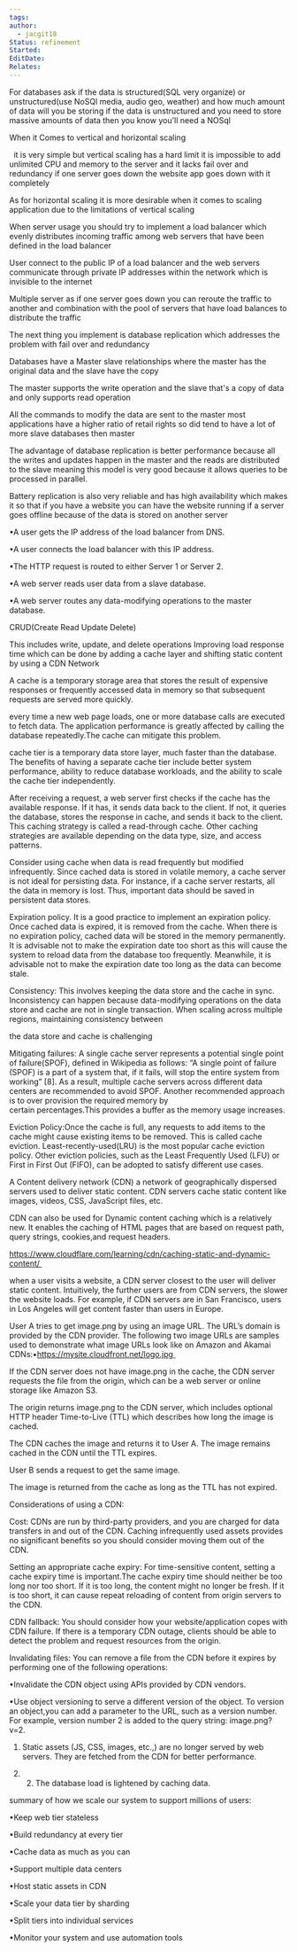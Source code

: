 ```yaml
---
tags: 
author:
  - jacgit18
Status: refinement
Started: 
EditDate: 
Relates:
---
```

For databases ask if the data is structured(SQL very organize) or unstructured(use NoSQl media, audio geo, weather) and how much amount of data will you be storing if the data is unstructured and you need to store massive amounts of data then you know you'll need a NOSql 

When it Comes to vertical and horizontal scaling  

  it is very simple but vertical scaling has a hard limit it is impossible to add unlimited CPU and memory to the server and it lacks fail over and redundancy if one server goes down the website app goes down with it completely 

As for horizontal scaling it is more desirable when it comes to scaling application due to the limitations of vertical scaling 

When server usage you should try to implement a load balancer which evenly distributes incoming traffic among web servers that have been defined in the load balancer 

User connect to the public IP of a load balancer and the web servers communicate through private IP addresses within the network which is invisible to the internet 

Multiple server as if one server goes down you can reroute the traffic to another and combination with the pool of servers that have load balances to distribute the traffic 

The next thing you implement is database replication which addresses the problem with fail over and redundancy 

Databases have a Master slave relationships where the master has the original data and the slave have the copy 

The master supports the write operation and the slave that's a copy of data and only supports read operation 

All the commands to modify the data are sent to the master most applications have a higher ratio of retail rights so did tend to have a lot of more slave databases then master 

The advantage of database replication is better performance because all the writes and updates happen in the master and the reads are distributed to the slave meaning this model is very good because it allows queries to be processed in parallel. 

Battery replication is also very reliable and has high availability which makes it so that if you have a website you can have the website running if a server goes offline because of the data is stored on another server 

•A user gets the IP address of the load balancer from DNS. 

•A user connects the load balancer with this IP address. 

•The HTTP request is routed to either Server 1 or Server 2. 

•A web server reads user data from a slave database. 

•A web server routes any data-modifying operations to the master database.  

CRUD(Create Read Update Delete) 

This includes write, update, and delete operations Improving load response time which can be done by adding a cache layer and shifting static content by using a CDN Network 

A cache is a temporary storage area that stores the result of expensive responses or frequently accessed data in memory so that subsequent requests are served more quickly.  

every time a new web page loads, one or more database calls are executed to fetch data. The application performance is greatly affected by calling the database repeatedly.The cache can mitigate this problem. 

cache tier is a temporary data store layer, much faster than the database. The benefits of having a separate cache tier include better system performance, ability to reduce database workloads, and the ability to scale the cache tier independently.  

After receiving a request, a web server first checks if the cache has the available response. If it has, it sends data back to the client. If not, it queries the database, stores the response in cache, and sends it back to the client. This caching strategy is called a read-through cache. Other caching strategies are available depending on the data type, size, and access patterns. 

Consider using cache when data is read frequently but modified infrequently. Since cached data is stored in volatile memory, a cache server is not ideal for persisting data. For instance, if a cache server restarts, all the data in memory is lost. Thus, important data should be saved in persistent data stores. 

Expiration policy. It is a good practice to implement an expiration policy. Once cached data is expired, it is removed from the cache. When there is no expiration policy, cached data will be stored in the memory permanently. It is advisable not to make the expiration date too short as this will cause the system to reload data from the database too frequently. Meanwhile, it is advisable not to make the expiration date too long as the data can become stale. 

Consistency: This involves keeping the data store and the cache in sync. Inconsistency can happen because data-modifying operations on the data store and cache are not in single transaction. When scaling across multiple regions, maintaining consistency between 

the data store and cache is challenging 

Mitigating failures: A single cache server represents a potential single point of failure(SPOF), defined in Wikipedia as follows: “A single point of failure (SPOF) is a part of a system that, if it fails, will stop the entire system from working” [8]. As a result, multiple cache servers across different data centers are recommended to avoid SPOF. Another recommended approach is to over provision the required memory by certain percentages.This provides a buffer as the memory usage increases. 

Eviction Policy:Once the cache is full, any requests to add items to the cache might cause existing items to be removed. This is called cache eviction. Least-recently-used(LRU) is the most popular cache eviction policy. Other eviction policies, such as the Least Frequently Used (LFU) or First in First Out (FIFO), can be adopted to satisfy different use cases. 

A Content delivery network (CDN) a network of geographically dispersed servers used to deliver static content. CDN servers cache static content like images, videos, CSS, JavaScript files, etc. 

CDN can also be used for Dynamic content caching which is a relatively new. It enables the caching of HTML pages that are based on request path, query strings, cookies,and request headers. 

https://www.cloudflare.com/learning/cdn/caching-static-and-dynamic-content/ 

when a user visits a website, a CDN server closest to the user will deliver static content. Intuitively, the further users are from CDN servers, the slower the website loads. For example, if CDN servers are in San Francisco, users in Los Angeles will get content faster than users in Europe.  

User A tries to get image.png by using an image URL. The URL’s domain is provided by the CDN provider. The following two image URLs are samples used to demonstrate what image URLs look like on Amazon and Akamai CDNs:•https://mysite.cloudfront.net/logo.jpg 

If the CDN server does not have image.png in the cache, the CDN server requests the file from the origin, which can be a web server or online storage like Amazon S3. 

The origin returns image.png to the CDN server, which includes optional HTTP header Time-to-Live (TTL) which describes how long the image is cached. 

The CDN caches the image and returns it to User A. The image remains cached in the CDN until the TTL expires. 

User B sends a request to get the same image. 

The image is returned from the cache as long as the TTL has not expired. 

Considerations of using a CDN: 

Cost: CDNs are run by third-party providers, and you are charged for data transfers in and out of the CDN. Caching infrequently used assets provides no significant benefits so you should consider moving them out of the CDN. 

Setting an appropriate cache expiry: For time-sensitive content, setting a cache expiry time is important.The cache expiry time should neither be too long nor too short. If it is too long, the content might no longer be fresh. If it is too short, it can cause repeat reloading of content from origin servers to the CDN. 

CDN fallback: You should consider how your website/application copes with CDN failure. If there is a temporary CDN outage, clients should be able to detect the problem and request resources from the origin. 

Invalidating files: You can remove a file from the CDN before it expires by performing one of the following operations: 

•Invalidate the CDN object using APIs provided by CDN vendors. 

•Use object versioning to serve a different version of the object. To version an object,you can add a parameter to the URL, such as a version number. For example, version number 2 is added to the query string: image.png?v=2. 

1. Static assets (JS, CSS, images, etc.,) are no longer served by web servers. They are fetched from the CDN for better performance. 

2. 2. The database load is lightened by caching data. 

summary of how we scale our system to support millions of users: 

•Keep web tier stateless 

•Build redundancy at every tier 

•Cache data as much as you can 

•Support multiple data centers 

•Host static assets in CDN 

•Scale your data tier by sharding 

•Split tiers into individual services 

•Monitor your system and use automation tools